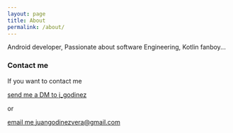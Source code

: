 ```yaml
---
layout: page
title: About
permalink: /about/
---
```


Android developer, Passionate about software Engineering, Kotlin fanboy...

### Contact me

If you want to contact me 

[send me a DM to j_godinez](https://twitter.com/j_godinez)

or 

[email me juangodinezvera@gmail.com](mailto:juangodinezvera@gmail.com)

